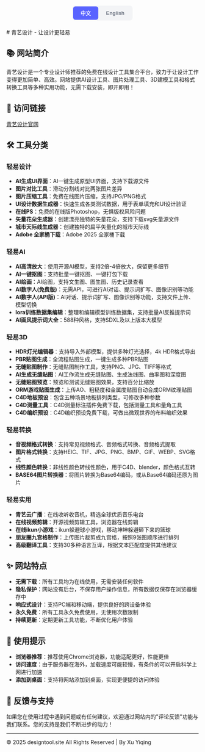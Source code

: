<div style="text-align: center; margin-bottom: 20px;">
  <div style="display: inline-flex; background-color: #f3f4f6; border-radius: 8px; padding: 2px;">
    <button id="cnBtn" style="padding: 8px 20px; background-color: #5963ff; color: white; border: none; border-radius: 6px; cursor: pointer; font-weight: 600;">中文</button>
    <button id="enBtn" style="padding: 8px 20px; background-color: transparent; color: #6b7280; border: none; border-radius: 6px; cursor: pointer; font-weight: 600;">English</button>
  </div>
</div>

<div id="cnContent">
# 青艺设计 - 让设计更轻易

## 📚 网站简介
青艺设计是一个专业设计师推荐的免费在线设计工具集合平台，致力于让设计工作变得更加简单、高效。网站提供AI设计工具、图片处理工具、3D建模工具和格式转换工具等多种实用功能，无需下载安装，即开即用！

## 🔗 访问链接
[青艺设计官网](http://xuyiqing88.github.io)

## 🛠️ 工具分类

### 轻易设计
- **AI生成UI界面**：AI一键生成原型UI界面，支持下载源文件
- **图片对比工具**：滑动分割线对比两张图片差异
- **图片压缩工具**：免费在线图片压缩，支持JPG/PNG格式
- **UI设计数据生成器**：快速生成各类测试数据，用于表单填充和UI设计验证
- **在线PS**：免费的在线版Photoshop，无惧版权风险问题
- **矢量花朵生成器**：创建漂亮独特的矢量花朵，支持下载svg矢量源文件
- **城市天际线生成器**：创建独特的扁平矢量化的城市天际线
- **Adobe 全家桶下载**：Adobe 2025 全家桶下载

### 轻易AI
- **AI高清放大**：使用开源AI模型，支持2倍-4倍放大，保留更多细节
- **AI一键抠图**：支持批量一键抠图、一键打包下载
- **AI绘画**：AI绘图，支持文生图、图生图、历史记录查看
- **AI数字人(免费版)**：无需API，可进行AI对话、提示词扩写、图像识别等功能
- **AI数字人(API版)**：AI对话、提示词扩写、图像识别等功能，支持文件上传、模型切换
- **lora训练数据集编辑**：整理和编辑模型训练数据集，支持批量AI反推提示词
- **AI画风提示词大全**：588种风格，支持SDXL及以上版本大模型

### 轻易3D
- **HDR灯光编辑器**：支持导入外部模型，提供多种灯光选择，4k HDR格式导出
- **PBR贴图生成**：全流程贴图生成，一键生成多种PBR贴图
- **无缝贴图制作**：无缝贴图制作工具，支持PNG、JPG、TIFF等格式
- **AI生成无缝贴图**：AI工作流生成无缝贴图、生成法线图、曲率图和深度图
- **无缝贴图预览**：预览和测试无缝贴图效果，支持百分比缩放
- **ORM游戏贴图生成**：上传AO、粗糙度和金属度贴图自动合成ORM纹理贴图
- **C4D地板预设**：包含五种场景地板排列类型，可修改多种参数
- **C4D测量工具**：C4D测量标注插件免费下载，包括测量工具和量角工具
- **C4D编织预设**：C4D编织预设免费下载，可做出微观世界的布料编织效果

### 轻易转换
- **音视频格式转换**：支持常见视频格式、音频格式转换、音频格式提取
- **图片格式转换**：支持HEIC、TIF、JPG、PNG、BMP、GIF、WEBP、SVG格式
- **线性颜色转换**：非线性颜色转线性颜色，用于C4D、blender，颜色格式互转
- **BASE64图片转换器**：将图片转换为Base64编码，或从Base64编码还原为图片

### 轻易实用
- **青艺云广播**：在线收听收音机，精选全球优质音乐电台
- **在线视频剪辑**：开源视频剪辑工具，浏览器在线剪辑
- **在线ikun小游戏**：ikun躲避球小游戏，移动坤坤躲避砸下来的篮球
- **朋友圈九宫格制作**：上传图片裁剪成九宫格，按照9张图顺序进行排列
- **高级翻译工具**：支持30多种语言互译，根据文本匹配度提供其他建议

## ✨ 网站特点
- **无需下载**：所有工具均为在线使用，无需安装任何软件
- **隐私保护**：网站没有后台，不保存用户操作信息，所有数据仅保存在浏览器缓存中
- **响应式设计**：支持PC端和移动端，提供良好的跨设备体验
- **永久免费**：所有工具永久免费使用，无使用次数限制
- **持续更新**：定期更新工具功能，不断优化用户体验

## 📱 使用提示
- **浏览器推荐**：推荐使用Chrome浏览器，功能适配更好，性能更佳
- **访问速度**：由于服务器在海外，加载速度可能较慢，有条件的可以开启科学上网进行加速
- **添加到桌面**：支持将网站添加到桌面，实现更便捷的访问体验

## 💬 反馈与支持
如果您在使用过程中遇到问题或有任何建议，欢迎通过网站内的"评论反馈"功能与我们联系。您的支持是我们不断进步的动力！
</div>

<div id="enContent" style="display: none;">
# Qingyi Design - Making Design Easier

## 📚 Website Introduction
Qingyi Design is a collection platform of free online design tools recommended by professional designers, dedicated to making design work simpler and more efficient. The website provides various practical functions such as AI design tools, image processing tools, 3D modeling tools, and format conversion tools, all available online without the need for download or installation!

## 🔗 Visit Link
[Qingyi Design Official Website](http://xuyiqing88.github.io)

## 🛠️ Tool Categories

### Easy Design
- **AI-Generated UI Interface**: One-click AI generation of prototype UI interfaces, supporting source file download
- **Image Comparison Tool**: Compare differences between two images with a sliding divider
- **Image Compression Tool**: Free online image compression supporting JPG/PNG formats
- **UI Design Data Generator**: Quickly generate various test data for form filling and UI design verification
- **Online PS**: Free online version of Photoshop, no copyright risk issues
- **Vector Flower Generator**: Create beautiful unique vector flowers, supporting SVG source file download
- **City Skyline Generator**: Create unique flat vectorized city skylines
- **Adobe Creative Cloud Download**: Adobe 2025 Creative Cloud download

### Easy AI
- **AI HD Upscaling**: Using open-source AI models, supporting 2x-4x upscaling while preserving more details
- **AI One-Click Background Removal**: Supports batch one-click background removal and one-click packaging download
- **AI Painting**: AI drawing supporting text-to-image, image-to-image, and history viewing
- **AI Digital Human (Free Version)**: No API required, supports AI conversation, prompt expansion, image recognition, etc.
- **AI Digital Human (API Version)**: AI conversation, prompt expansion, image recognition, supporting file upload and model switching
- **LoRA Training Dataset Editor**: Organize and edit model training datasets, supporting batch AI prompt reverse engineering
- **AI Art Style Prompt Collection**: 588 styles, supporting SDXL and above large models

### Easy 3D
- **HDR Lighting Editor**: Supports importing external models, provides multiple lighting options, 4k HDR format export
- **PBR Texture Generation**: Full-process texture generation, one-click generation of multiple PBR textures
- **Seamless Texture Creation**: Seamless texture creation tool supporting PNG, JPG, TIFF formats
- **AI-Generated Seamless Textures**: AI workflow to generate seamless textures, normal maps, curvature maps, and depth maps
- **Seamless Texture Preview**: Preview and test seamless texture effects with percentage scaling support
- **ORM Game Texture Generation**: Upload AO, roughness, and metallicity textures to automatically synthesize ORM texture maps
- **C4D Floor Presets**: Includes five scene floor arrangement types with customizable parameters
- **C4D Measurement Tools**: Free download of C4D measurement and annotation plugins
- **C4D Weaving Presets**: Free download of C4D weaving presets to create micro-world fabric weaving effects

### Easy Conversion
- **Audio-Video Format Conversion**: Supports common video formats, audio format conversion, and audio format extraction
- **Image Format Conversion**: Supports HEIC, TIF, JPG, PNG, BMP, GIF, WEBP, SVG formats
- **Linear Color Conversion**: Non-linear color to linear color conversion for C4D, Blender, and color format mutual conversion
- **BASE64 Image Converter**: Convert images to Base64 encoding or restore images from Base64 encoding

### Easy Utilities
- **Qingyi Cloud Radio**: Listen to online radio with carefully selected global high-quality music stations
- **Online Video Editing**: Open-source video editing tool, browser-based online editing
- **Online ikun Mini Game**: ikun dodgeball mini-game, move Kun Kun to avoid falling basketballs
- **WeChat Moments Nine-Grid Creator**: Upload images and crop into nine grids arranged in order
- **Advanced Translation Tool**: Supports mutual translation between over 30 languages, providing other suggestions based on text matching

## ✨ Website Features
- **No Download Required**: All tools are available online without installing any software
- **Privacy Protection**: The website has no backend, does not save user operation information, all data is only stored in browser cache
- **Responsive Design**: Supports PC and mobile devices, providing a good cross-device experience
- **Permanently Free**: All tools are permanently free to use with no usage limits
- **Continuous Updates**: Regularly update tool functions and continuously optimize user experience

## 📱 Usage Tips
- **Browser Recommendation**: Chrome browser is recommended for better function adaptation and performance
- **Access Speed**: Due to servers being overseas, loading speed may be slower, you can use VPN for acceleration if available
- **Add to Home Screen**: Supports adding the website to home screen for more convenient access

## 💬 Feedback and Support
If you encounter any problems or have any suggestions during use, please contact us through the "Comments & Feedback" function on the website. Your support is the driving force for our continuous progress!
</div>

---
© 2025 designtool.site All Rights Reserved | By Xu Yiqing

<script>
  // Language switching functionality
  document.getElementById('cnBtn').addEventListener('click', function() {
    document.getElementById('cnContent').style.display = 'block';
    document.getElementById('enContent').style.display = 'none';
    document.getElementById('cnBtn').style.backgroundColor = '#5963ff';
    document.getElementById('cnBtn').style.color = 'white';
    document.getElementById('enBtn').style.backgroundColor = 'transparent';
    document.getElementById('enBtn').style.color = '#6b7280';
  });
  
  document.getElementById('enBtn').addEventListener('click', function() {
    document.getElementById('cnContent').style.display = 'none';
    document.getElementById('enContent').style.display = 'block';
    document.getElementById('enBtn').style.backgroundColor = '#5963ff';
    document.getElementById('enBtn').style.color = 'white';
    document.getElementById('cnBtn').style.backgroundColor = 'transparent';
    document.getElementById('cnBtn').style.color = '#6b7280';
  });
</script>
